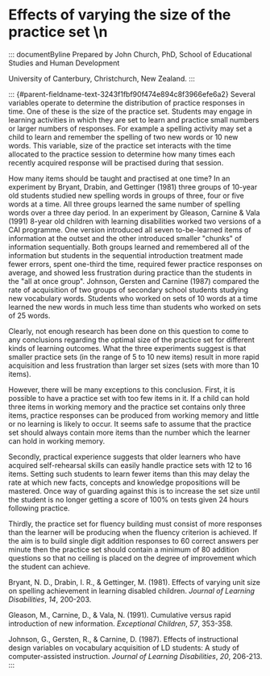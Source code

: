 # Effects of varying the size of the practice set \n

::: documentByline
Prepared by John Church, PhD, School of Educational Studies and Human
Development

University of Canterbury, Christchurch, New Zealand.
:::

::: {#parent-fieldname-text-3243f1fbf90f474e894c8f3966efe6a2}
Several variables operate to determine the distribution of practice
responses in time. One of these is the size of the practice set.
Students may engage in learning activities in which they are set to
learn and practice small numbers or larger numbers of responses. For
example a spelling activity may set a child to learn and remember the
spelling of two new words or 10 new words. This variable, size of the
practice set interacts with the time allocated to the practice session
to determine how many times each recently acquired response will be
practised during that session.

How many items should be taught and practised at one time? In an
experiment by Bryant, Drabin, and Gettinger (1981) three groups of
10-year old students studied new spelling words in groups of three, four
or five words at a time. All three groups learned the same number of
spelling words over a three day period. In an experiment by Gleason,
Carnine & Vala (1991) 8-year old children with learning disabilities
worked two versions of a CAI programme. One version introduced all seven
to-be-learned items of information at the outset and the other
introduced smaller \"chunks\" of information sequentially. Both groups
learned and remembered all of the information but students in the
sequential introduction treatment made fewer errors, spent one-third the
time, required fewer practice responses on average, and showed less
frustration during practice than the students in the "all at once
group". Johnson, Gersten and Carnine (1987) compared the rate of
acquisition of two groups of secondary school students studying new
vocabulary words. Students who worked on sets of 10 words at a time
learned the new words in much less time than students who worked on sets
of 25 words.

Clearly, not enough research has been done on this question to come to
any conclusions regarding the optimal size of the practice set for
different kinds of learning outcomes. What the three experiments suggest
is that smaller practice sets (in the range of 5 to 10 new items) result
in more rapid acquisition and less frustration than larger set sizes
(sets with more than 10 items).

However, there will be many exceptions to this conclusion. First, it is
possible to have a practice set with too few items in it. If a child can
hold three items in working memory and the practice set contains only
three items, practice responses can be produced from working memory and
little or no learning is likely to occur. It seems safe to assume that
the practice set should always contain more items than the number which
the learner can hold in working memory.

Secondly, practical experience suggests that older learners who have
acquired self-rehearsal skills can easily handle practice sets with 12
to 16 items. Setting such students to learn fewer items than this may
delay the rate at which new facts, concepts and knowledge propositions
will be mastered. Once way of guarding against this is to increase the
set size until the student is no longer getting a score of 100% on tests
given 24 hours following practice.

Thirdly, the practice set for fluency building must consist of more
responses than the learner will be producing when the fluency criterion
is achieved. If the aim is to build single digit addition responses to
60 correct answers per minute then the practice set should contain a
minimum of 80 addition questions so that no ceiling is placed on the
degree of improvement which the student can achieve.

Bryant, N. D., Drabin, I. R., & Gettinger, M. (1981). Effects of varying
unit size on spelling achievement in learning disabled children.
*Journal of Learning Disabilities*, *14*, 200-203.

Gleason, M., Carnine, D., & Vala, N. (1991). Cumulative versus rapid
introduction of new information. *Exceptional Children*, *57*, 353-358.

Johnson, G., Gersten, R., & Carnine, D. (1987). Effects of instructional
design variables on vocabulary acquisition of LD students: A study of
computer-assisted instruction. *Journal of Learning Disabilities*, *20*,
206-213.
:::

